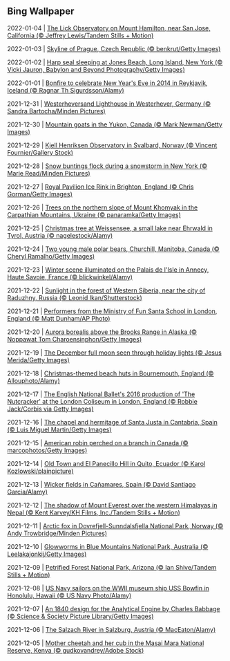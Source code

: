 ## Bing Wallpaper
2022-01-04 | [The Lick Observatory on Mount Hamilton, near San Jose, California (© Jeffrey Lewis/Tandem Stills + Motion)](./wallpaper/2022-01-04.jpg) 

2022-01-03 | [Skyline of Prague, Czech Republic (© benkrut/Getty Images)](./wallpaper/2022-01-03.jpg) 

2022-01-02 | [Harp seal sleeping at Jones Beach, Long Island, New York (© Vicki Jauron, Babylon and Beyond Photography/Getty Images)](./wallpaper/2022-01-02.jpg) 

2022-01-01 | [Bonfire to celebrate New Year's Eve in 2014 in Reykjavik, Iceland (© Ragnar Th Sigurdsson/Alamy)](./wallpaper/2022-01-01.jpg) 

2021-12-31 | [Westerheversand Lighthouse in Westerhever, Germany (© Sandra Bartocha/Minden Pictures)](./wallpaper/2021-12-31.jpg) 

2021-12-30 | [Mountain goats in the Yukon, Canada (© Mark Newman/Getty Images)](./wallpaper/2021-12-30.jpg) 

2021-12-29 | [Kjell Henriksen Observatory in Svalbard, Norway (© Vincent Fournier/Gallery Stock)](./wallpaper/2021-12-29.jpg) 

2021-12-28 | [Snow buntings flock during a snowstorm in New York (© Marie Read/Minden Pictures)](./wallpaper/2021-12-28.jpg) 

2021-12-27 | [Royal Pavilion Ice Rink in Brighton, England (© Chris Gorman/Getty Images)](./wallpaper/2021-12-27.jpg) 

2021-12-26 | [Trees on the northern slope of Mount Khomyak in the Carpathian Mountains, Ukraine (© panaramka/Getty Images)](./wallpaper/2021-12-26.jpg) 

2021-12-25 | [Christmas tree at Weissensee, a small lake near Ehrwald in Tyrol, Austria (© nagelestock/Alamy)](./wallpaper/2021-12-25.jpg) 

2021-12-24 | [Two young male polar bears, Churchill, Manitoba, Canada (© Cheryl Ramalho/Getty Images)](./wallpaper/2021-12-24.jpg) 

2021-12-23 | [Winter scene illuminated on the Palais de l'Isle in Annecy, Haute Savoie, France (© blickwinkel/Alamy)](./wallpaper/2021-12-23.jpg) 

2021-12-22 | [Sunlight in the forest of Western Siberia, near the city of Raduzhny, Russia (© Leonid Ikan/Shutterstock)](./wallpaper/2021-12-22.jpg) 

2021-12-21 | [Performers from the Ministry of Fun Santa School in London, England (© Matt Dunham/AP Photo)](./wallpaper/2021-12-21.jpg) 

2021-12-20 | [Aurora borealis above the Brooks Range in Alaska (© Noppawat Tom Charoensinphon/Getty Images)](./wallpaper/2021-12-20.jpg) 

2021-12-19 | [The December full moon seen through holiday lights (© Jesus Merida/Getty Images)](./wallpaper/2021-12-19.jpg) 

2021-12-18 | [Christmas-themed beach huts in Bournemouth, England (© Allouphoto/Alamy)](./wallpaper/2021-12-18.jpg) 

2021-12-17 | [The English National Ballet's 2016 production of 'The Nutcracker' at the London Coliseum in London, England (© Robbie Jack/Corbis via Getty Images)](./wallpaper/2021-12-17.jpg) 

2021-12-16 | [The chapel and hermitage of Santa Justa in Cantabria, Spain (© Luis Miguel Martin/Getty Images)](./wallpaper/2021-12-16.jpg) 

2021-12-15 | [American robin perched on a branch in Canada (© marcophotos/Getty Images)](./wallpaper/2021-12-15.jpg) 

2021-12-14 | [Old Town and El Panecillo Hill in Quito, Ecuador (© Karol Kozlowski/plainpicture)](./wallpaper/2021-12-14.jpg) 

2021-12-13 | [Wicker fields in Cañamares, Spain (© David Santiago Garcia/Alamy)](./wallpaper/2021-12-13.jpg) 

2021-12-12 | [The shadow of Mount Everest over the western Himalayas in Nepal (© Kent Karvey/KH Films, Inc./Tandem Stills + Motion)](./wallpaper/2021-12-12.jpg) 

2021-12-11 | [Arctic fox in Dovrefjell-Sunndalsfjella National Park, Norway (© Andy Trowbridge/Minden Pictures)](./wallpaper/2021-12-11.jpg) 

2021-12-10 | [Glowworms in Blue Mountains National Park, Australia (© Leelakajonkij/Getty Images)](./wallpaper/2021-12-10.jpg) 

2021-12-09 | [Petrified Forest National Park, Arizona (© Ian Shive/Tandem Stills + Motion)](./wallpaper/2021-12-09.jpg) 

2021-12-08 | [US Navy sailors on the WWII museum ship USS Bowfin in Honolulu, Hawaii (© US Navy Photo/Alamy)](./wallpaper/2021-12-08.jpg) 

2021-12-07 | [An 1840 design for the Analytical Engine by Charles Babbage (© Science & Society Picture Library/Getty Images)](./wallpaper/2021-12-07.jpg) 

2021-12-06 | [The Salzach River in Salzburg, Austria (© MacEaton/Alamy)](./wallpaper/2021-12-06.jpg) 

2021-12-05 | [Mother cheetah and her cub in the Masai Mara National Reserve, Kenya (© gudkovandrey/Adobe Stock)](./wallpaper/2021-12-05.jpg) 

